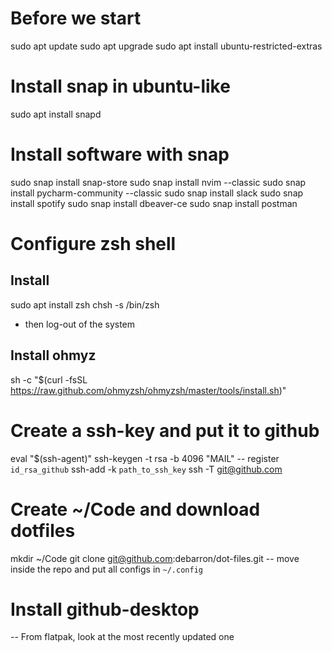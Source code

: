 # Before we start
sudo apt update
sudo apt upgrade
sudo apt install ubuntu-restricted-extras

# Install snap in ubuntu-like
sudo apt install snapd

# Install software with snap
sudo snap install snap-store
sudo snap install nvim --classic
sudo snap install pycharm-community --classic
sudo snap install slack
sudo snap install spotify
sudo snap install dbeaver-ce
sudo snap install postman

# Configure zsh shell
## Install
sudo apt install zsh
chsh -s /bin/zsh
- then log-out of the system

## Install ohmyz
sh -c "$(curl -fsSL https://raw.github.com/ohmyzsh/ohmyzsh/master/tools/install.sh)"

# Create a ssh-key and put it to github
eval "$(ssh-agent)"
ssh-keygen -t rsa -b 4096 "MAIL"
-- register `id_rsa_github`
ssh-add -k `path_to_ssh_key`
ssh -T git@github.com

# Create ~/Code and download dotfiles
mkdir ~/Code
git clone git@github.com:debarron/dot-files.git
-- move inside the repo and put all configs in `~/.config`

# Install github-desktop
-- From flatpak, look at the most recently updated one
